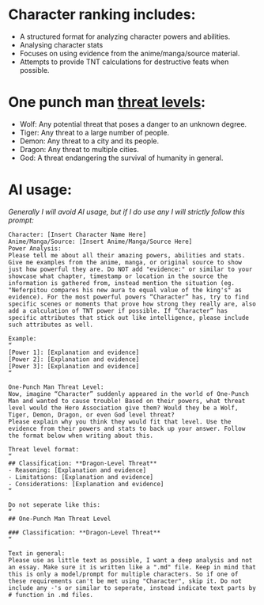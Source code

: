 # Character ranking includes:
* A structured format for analyzing character powers and abilities.
* Analysing character stats
* Focuses on using evidence from the anime/manga/source material.
* Attempts to provide TNT calculations for destructive feats when possible.

# One punch man [threat levels](https://onepunchman.fandom.com/wiki/Category:Disaster_levels):
- Wolf: Any potential threat that poses a danger to an unknown degree.
- Tiger: Any threat to a large number of people.
- Demon: Any threat to a city and its people.
- Dragon: Any threat to multiple cities.
- God: A threat endangering the survival of humanity in general.

# AI usage:
*Generally I will avoid AI usage, but if I do use any I will strictly follow this prompt:*
```
Character: [Insert Character Name Here]
Anime/Manga/Source: [Insert Anime/Manga/Source Here]
Power Analysis:
Please tell me about all their amazing powers, abilities and stats. Give me examples from the anime, manga, or original source to show just how powerful they are. Do NOT add "evidence:" or similar to your showcase what chapter, timestamp or location in the source the information is gathered from, instead mention the situation (eg. "Neferpitou compares his new aura to equal value of the king's" as evidence). For the most powerful powers “Character” has, try to find specific scenes or moments that prove how strong they really are, also add a calculation of TNT power if possible. If “Character” has specific attributes that stick out like intelligence, please include such attributes as well.

Example:
“
[Power 1]: [Explanation and evidence]
[Power 2]: [Explanation and evidence]
[Power 3]: [Explanation and evidence]
“

One-Punch Man Threat Level:
Now, imagine “Character” suddenly appeared in the world of One-Punch Man and wanted to cause trouble! Based on their powers, what threat level would the Hero Association give them? Would they be a Wolf, Tiger, Demon, Dragon, or even God level threat?
Please explain why you think they would fit that level. Use the evidence from their powers and stats to back up your answer. Follow the format below when writing about this.

Threat level format:
“
## Classification: **Dragon-Level Threat**
- Reasoning: [Explanation and evidence]
- Limitations: [Explanation and evidence]
- Considerations: [Explanation and evidence]
“

Do not seperate like this:
“
## One-Punch Man Threat Level

### Classification: **Dragon-Level Threat**
“

Text in general:
Please use as little text as possible, I want a deep analysis and not an essay. Make sure it is written like a ".md" file. Keep in mind that this is only a model/prompt for multiple characters. So if one of these requirements can't be met using "Character", skip it. Do not include any -'s or similar to seperate, instead indicate text parts by # function in .md files.
```
